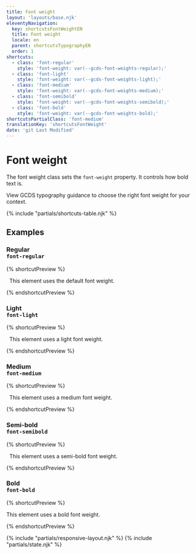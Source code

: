 ```yaml
---
title: Font weight
layout: 'layouts/base.njk'
eleventyNavigation:
  key: shortcutsFontWeightEN
  title: Font weight
  locale: en
  parent: shortcutsTypographyEN
  order: 1
shortcuts:
  - class: 'font-regular'
    style: 'font-weight: var(--gcds-font-weights-regular);'
  - class: 'font-light'
    style: 'font-weight: var(--gcds-font-weights-light);'
  - class: 'font-medium'
    style: 'font-weight: var(--gcds-font-weights-medium);'
  - class: 'font-semibold'
    style: 'font-weight: var(--gcds-font-weights-semibold);'
  - class: 'font-bold'
    style: 'font-weight: var(--gcds-font-weights-bold);'
shortcutsPartialClass: 'font-medium'
translationKey: 'shortcutsFontWeight'
date: 'git Last Modified'
---
```


# Font weight

The font weight class sets the `font-weight` property. It controls how bold text is.

<gcds-notice type="warning" notice-title-tag="h2" notice-title="Use with caution">
  <gcds-text><gcds-link href="{{ links.typographyFontWeight }}">View GCDS typography guidance</gcds-link> to choose the right font weight for your context.</gcds-text>
</gcds-notice>

{% include "partials/shortcuts-table.njk" %}

## Examples

### Regular<br/>`font-regular`

{% shortcutPreview %}

<p class="font-regular">
  This element uses the default font weight.
</p>
{% endshortcutPreview %}

### Light<br/>`font-light`

{% shortcutPreview %}

<p class="font-light">
  This element uses a light font weight.
</p>
{% endshortcutPreview %}

### Medium<br/>`font-medium`

{% shortcutPreview %}

<p class="font-medium">
  This element uses a medium font weight.
</p>
{% endshortcutPreview %}

### Semi-bold<br/>`font-semibold`

{% shortcutPreview %}

<p class="font-semibold">
  This element uses a semi-bold font weight.
</p>
{% endshortcutPreview %}

### Bold<br/>`font-bold`

{% shortcutPreview %}

<p>This element uses a <span class="font-bold"> bold</span> font weight.</p>
{% endshortcutPreview %}

{% include "partials/responsive-layout.njk" %}
{% include "partials/state.njk" %}
